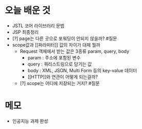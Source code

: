 # 오늘 배운 것
- JSTL 코어 라이브러리 문법
- JSP 최종정리
- [?] page는 다른 곳으로 포워딩이 안되지 않을까?  #질문 
- scope값과 [[파라미터]] 값의 차이가 대체 뭘까
	- Request 객체에서 받는 값은 3종류 param, query, body
		- param : 주소에 포함된 변수
		- query : 쿼리스트링으로 담기는 값
		- body : XML, JSON, Multi Form 등의 key-value 데이터 
		- [[HTTP]]와 연관이 어떻게 되는걸까?
	- [?] scope는 어디에 저장되는 거지?  #질문 

# 메모
- 인공지능 과제 완성